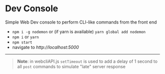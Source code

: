 Dev Console
================

Simple Web Dev console to perform CLI-like commands from the front end

- `npm i -g nodemon` or (if yarn is available) `yarn global add nodemon`
- `npm i` or `yarn`
- `npm start`
- navigate to _http://localhost:5000_

-----

>**Note**: in webcliAPI.js `setTimeout` is used to add a delay of 1 second to all `post` commands to simulate "late" server response  
